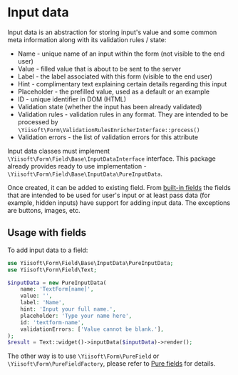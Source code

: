 # Input data

Input data is an abstraction for storing input's value and some common meta information along with its validation rules 
/ state:

- Name - unique name of an input within the form (not visible to the end user)
- Value - filled value that is about to be sent to the server
- Label - the label associated with this form (visible to the end user)
- Hint - complimentary text explaining certain details regarding this input
- Placeholder - the prefilled value, used as a default or an example
- ID - unique identifier in DOM (HTML)
- Validation state (whether the input has been already validated)
- Validation rules - validation rules in any format. They are intended to be processed by 
  `\Yiisoft\Form\ValidationRulesEnricherInterface::process()`
- Validation errors - the list of validation errors for this attribute

Input data classes must implement `\Yiisoft\Form\Field\Base\InputDataInterface` interface. This package already provides
ready to use implementation - `\Yiisoft\Form\Field\Base\InputData\PureInputData`. 

Once created, it can be added to existing field. From [built-in fields](built-in-fields.md) the fields that are intended
to be used for user's input or at least pass data (for example, hidden inputs) have support for adding input data. The 
exceptions are buttons, images, etc.

## Usage with fields

To add input data to a field:

```php
use Yiisoft\Form\Field\Base\InputData\PureInputData;
use Yiisoft\Form\Field\Text;

$inputData = new PureInputData(
    name: 'TextForm[name]',
    value: '',
    label: 'Name',
    hint: 'Input your full name.',
    placeholder: 'Type your name here',
    id: 'textform-name',
    validationErrors: ['Value cannot be blank.'],
);
$result = Text::widget()->inputData($inputData)->render();
```

The other way is to use `\Yiisoft\Form\PureField` or `\Yiisoft\Form\PureFieldFactory`, please refer to 
[Pure fields](pure-fields.md) for details.
